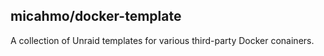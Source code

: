 ## micahmo/docker-template

A collection of Unraid  templates for various third-party Docker conainers.